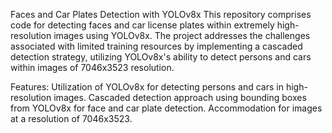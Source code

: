 Faces and Car Plates Detection with YOLOv8x
This repository comprises code for detecting faces and car license plates within extremely high-resolution images using YOLOv8x. The project addresses the challenges associated with limited training resources by implementing a cascaded detection strategy, utilizing YOLOv8x's ability to detect persons and cars within images of 7046x3523 resolution.

Features:
Utilization of YOLOv8x for detecting persons and cars in high-resolution images.
Cascaded detection approach using bounding boxes from YOLOv8x for face and car plate detection.
Accommodation for images at a resolution of 7046x3523.
